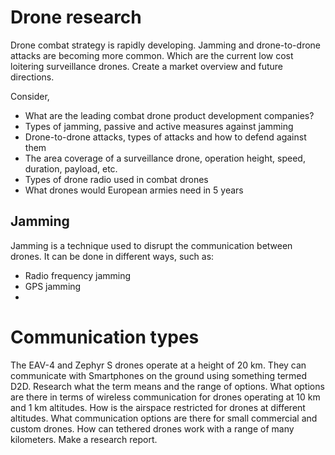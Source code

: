 # Drone research

Drone combat strategy is rapidly developing. 
Jamming and drone-to-drone attacks are becoming more common.
Which are the current low cost loitering surveillance drones.
Create a market overview and future directions.

Consider,

- What are the leading combat drone product development companies?
- Types of jamming, passive and active measures against jamming 
- Drone-to-drone attacks, types of attacks and how to defend against them
- The area coverage of a surveillance drone, operation height, speed, duration, payload, etc.
- Types of drone radio used in combat drones
- What drones would European armies need in 5 years


## Jamming

Jamming is a technique used to disrupt the communication between drones. 
It can be done in different ways, such as:

- Radio frequency jamming
- GPS jamming
- 


# Communication types

The EAV-4 and Zephyr S drones operate at a height of 20 km. 
They can communicate with Smartphones on the ground using something termed D2D.
Research what the term means and the range of options.
What options are there in terms of wireless communication for drones operating at 10 km and 1 km altitudes.
How is the airspace restricted for drones at different altitudes.
What communication options are there for small commercial and custom drones.
How can tethered drones work with a range of many kilometers.
Make a research report.


